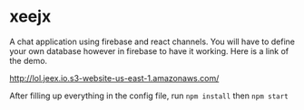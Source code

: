 # xeejx
A chat application using firebase and react channels.
You will have to define your own database however in firebase to have it working.
Here is a link of the demo.

http://lol.jeex.io.s3-website-us-east-1.amazonaws.com/

After filling up everything in the config file, run
```npm install``` then
```npm start```
